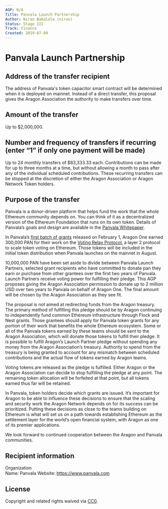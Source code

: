 ```yaml
---
AGP: N/A
Title: Panvala Launch Partnership
Author: Niran Babalola (niran)
Status: Stage III
Track: Finance
Created: 2019-07-09
---
```


# Panvala Launch Partnership

## Address of the transfer recipient
The address of Panvala's token capacitor smart contract will be determined when
it is deployed on mainnet. Instead of a direct transfer, this proposal gives
the Aragon Association the authority to make transfers over time.

## Amount of the transfer
Up to $2,000,000.

## Number and frequency of transfers if recurring (enter “1” if only one payment will be made)
Up to 24 monthly transfers of $83,333.33 each. Contributions can be made for up to three months
at a time, but without allowing a month to pass after any of the individual
scheduled contributions. These recurring transfers can be stopped at the
discretion of either the Aragon Association or Aragon Network Token holders.

## Purpose of the transfer

Panvala is a donor-driven platform that helps fund the work that the whole Ethereum community depends on. You can think of it as a decentralized version of the Ethereum Foundation that runs on its own token. Details of Panvala’s goals and design are available in the [Panvala Whitepaper](https://v.fastcdn.co/u/b75396d2/44139515-0-Panvala-Whitepaper-J.pdf).

In Panvala’s [first batch of grants](https://medium.com/@Panvala/twelve-grants-awarded-in-batch-one-of-panvala-token-grants-59b8df7422fe) released on February 1, Aragon One earned 300,000 PAN for their work on the [Voting Relay Protocol](https://forum.aragon.org/t/simple-voting-relay-protocol-optimistic-vote-tallying/473), a layer 2 protocol to scale token voting on Ethereum. Those tokens will be included in the initial token distribution when Panvala launches on the mainnet in August.

10,000,000 PAN have been set aside to divide between Panvala Launch Partners, selected grant recipients who have committed to donate pan they earn or purchase from other grantees over the first two years of Panvala. Launch Partners receive voting power for fulfilling their pledge. This AGP proposes giving the Aragon Association permission to donate up to 2 million USD over two years to Panvala on behalf of Aragon One. The final amount will be chosen by the Aragon Association as they see fit.

The proposal is not aimed at redirecting funds from the Aragon treasury. The primary method of fulfilling this pledge should be by Aragon continuing to independently fund common Ethereum infrastructure through Flock and Nest grants. Those grantees should apply for Panvala token grants for any portion of their work that benefits the whole Ethereum ecosystem. Some or all of the Panvala tokens earned by these teams should be sent to the Aragon Association, which will donate those tokens to fulfill their pledge. It is possible to fulfill Aragon’s Launch Partner pledge without spending any money from the Aragon Association’s treasury. Authority to spend from the treasury is being granted to account for any mismatch between scheduled contributions and the actual flow of tokens earned by Aragon teams.

Voting tokens are released as the pledge is fulfilled. Either Aragon or the Aragon Association can decide to stop fulfilling the pledge at any point. The remaining token allocation will be forfeited at that point, but all tokens earned thus far will be retained.

In Panvala, token holders decide which grants are issued. It’s important for Aragon to be able to influence these decisions to ensure that the scaling and security work the Aragon Network depends on for its success can be prioritized. Putting these decisions as close to the teams building on Ethereum is what will set us on a path towards establishing Ethereum as the settlement layer for the world’s open financial system, with Aragon as one of its premier applications.

We look forward to continued cooperation between the Aragon and Panvala communities.

## Recipient information

Organization  
Name: Panvala
Website:  https://www.panvala.com

## License
Copyright and related rights waived via [CC0](https://creativecommons.org/publicdomain/zero/1.0/).
